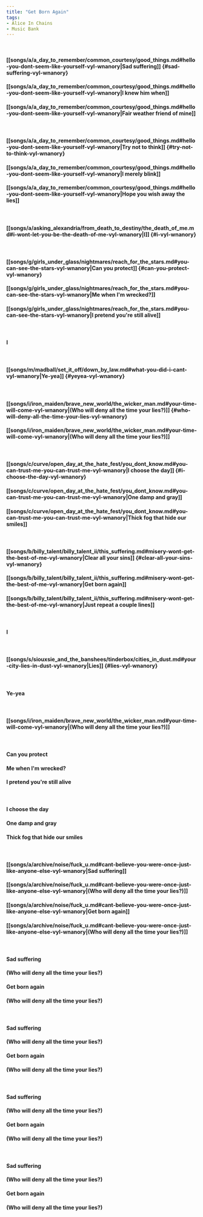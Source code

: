 ```yaml
---
title: "Get Born Again"
tags:
- Alice In Chains
- Music Bank
---
```

&nbsp;
#### [[songs/a/a_day_to_remember/common_courtesy/good_things.md#hello-you-dont-seem-like-yourself-vyl-wnanory|Sad suffering]] {#sad-suffering-vyl-wnanory}
#### [[songs/a/a_day_to_remember/common_courtesy/good_things.md#hello-you-dont-seem-like-yourself-vyl-wnanory|I knew him when]]
#### [[songs/a/a_day_to_remember/common_courtesy/good_things.md#hello-you-dont-seem-like-yourself-vyl-wnanory|Fair weather friend of mine]]
&nbsp;
#### [[songs/a/a_day_to_remember/common_courtesy/good_things.md#hello-you-dont-seem-like-yourself-vyl-wnanory|Try not to think]] {#try-not-to-think-vyl-wnanory}
#### [[songs/a/a_day_to_remember/common_courtesy/good_things.md#hello-you-dont-seem-like-yourself-vyl-wnanory|I merely blink]]
#### [[songs/a/a_day_to_remember/common_courtesy/good_things.md#hello-you-dont-seem-like-yourself-vyl-wnanory|Hope you wish away the lies]]
&nbsp;
#### [[songs/a/asking_alexandria/from_death_to_destiny/the_death_of_me.md#i-wont-let-you-be-the-death-of-me-vyl-wnanory|I]] {#i-vyl-wnanory}
&nbsp;
#### [[songs/g/girls_under_glass/nightmares/reach_for_the_stars.md#you-can-see-the-stars-vyl-wnanory|Can you protect]] {#can-you-protect-vyl-wnanory}
#### [[songs/g/girls_under_glass/nightmares/reach_for_the_stars.md#you-can-see-the-stars-vyl-wnanory|Me when I'm wrecked?]]
#### [[songs/g/girls_under_glass/nightmares/reach_for_the_stars.md#you-can-see-the-stars-vyl-wnanory|I pretend you're still alive]]
&nbsp;
#### I
&nbsp;
#### [[songs/m/madball/set_it_off/down_by_law.md#what-you-did-i-cant-vyl-wnanory|Ye-yea]] {#yeyea-vyl-wnanory}
&nbsp;
#### [[songs/i/iron_maiden/brave_new_world/the_wicker_man.md#your-time-will-come-vyl-wnanory|(Who will deny all the time your lies?)]] {#who-will-deny-all-the-time-your-lies-vyl-wnanory}
#### [[songs/i/iron_maiden/brave_new_world/the_wicker_man.md#your-time-will-come-vyl-wnanory|(Who will deny all the time your lies?)]]
&nbsp;
#### [[songs/c/curve/open_day_at_the_hate_fest/you_dont_know.md#you-can-trust-me-you-can-trust-me-vyl-wnanory|I choose the day]] {#i-choose-the-day-vyl-wnanory}
#### [[songs/c/curve/open_day_at_the_hate_fest/you_dont_know.md#you-can-trust-me-you-can-trust-me-vyl-wnanory|One damp and gray]]
#### [[songs/c/curve/open_day_at_the_hate_fest/you_dont_know.md#you-can-trust-me-you-can-trust-me-vyl-wnanory|Thick fog that hide our smiles]]
&nbsp;
#### [[songs/b/billy_talent/billy_talent_ii/this_suffering.md#misery-wont-get-the-best-of-me-vyl-wnanory|Clear all your sins]] {#clear-all-your-sins-vyl-wnanory}
#### [[songs/b/billy_talent/billy_talent_ii/this_suffering.md#misery-wont-get-the-best-of-me-vyl-wnanory|Get born again]]
#### [[songs/b/billy_talent/billy_talent_ii/this_suffering.md#misery-wont-get-the-best-of-me-vyl-wnanory|Just repeat a couple lines]]
&nbsp;
#### I
&nbsp;
#### [[songs/s/siouxsie_and_the_banshees/tinderbox/cities_in_dust.md#your-city-lies-in-dust-vyl-wnanory|Lies]] {#lies-vyl-wnanory}
&nbsp;
#### Ye-yea
&nbsp;
#### [[songs/i/iron_maiden/brave_new_world/the_wicker_man.md#your-time-will-come-vyl-wnanory|(Who will deny all the time your lies?)]]
&nbsp;
#### Can you protect
#### Me when I'm wrecked?
#### I pretend you're still alive
&nbsp;
#### I choose the day
#### One damp and gray
#### Thick fog that hide our smiles
&nbsp;
#### [[songs/a/archive/noise/fuck_u.md#cant-believe-you-were-once-just-like-anyone-else-vyl-wnanory|Sad suffering]]
#### [[songs/a/archive/noise/fuck_u.md#cant-believe-you-were-once-just-like-anyone-else-vyl-wnanory|(Who will deny all the time your lies?)]]
#### [[songs/a/archive/noise/fuck_u.md#cant-believe-you-were-once-just-like-anyone-else-vyl-wnanory|Get born again]]
#### [[songs/a/archive/noise/fuck_u.md#cant-believe-you-were-once-just-like-anyone-else-vyl-wnanory|(Who will deny all the time your lies?)]]
&nbsp;
#### Sad suffering
#### (Who will deny all the time your lies?)
#### Get born again
#### (Who will deny all the time your lies?)
&nbsp;
#### Sad suffering
#### (Who will deny all the time your lies?)
#### Get born again
#### (Who will deny all the time your lies?)
&nbsp;
#### Sad suffering
#### (Who will deny all the time your lies?)
#### Get born again
#### (Who will deny all the time your lies?)
&nbsp;
#### Sad suffering
#### (Who will deny all the time your lies?)
#### Get born again
#### (Who will deny all the time your lies?)
